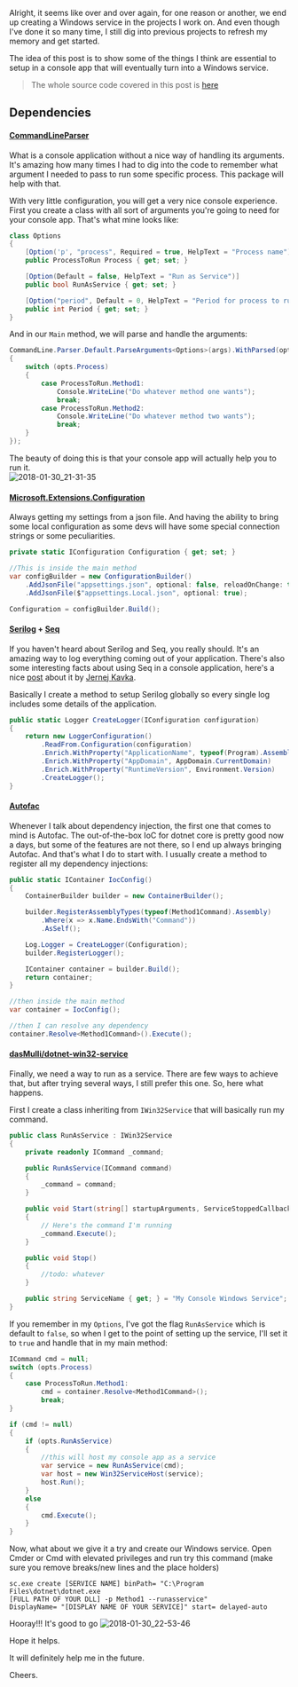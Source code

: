 Alright, it seems like over and over again, for one reason or another, we end up creating a Windows service in the projects I work on. And even though I've done it so many time, I still dig into previous projects to refresh my memory and get started. 

The idea of this post is to show some of the things I think are essential to setup in a console app that will eventually turn into a Windows service. 

> The whole source code covered in this post is [here](https://github.com/thiagospassos/MyConsoleWindowsService)

## Dependencies  

#### [CommandLineParser](https://www.nuget.org/packages/CommandLineParser/)  
What is a console application without a nice way of handling its arguments. It's amazing how many times I had to dig into the code to remember what argument I needed to pass to run some specific process. This package will help with that. 

With very little configuration, you will get a very nice console experience. First you create a class with all sort of arguments you're going to need for your console app. That's what mine looks like:
```csharp
class Options
{
    [Option('p', "process", Required = true, HelpText = "Process name")]
    public ProcessToRun Process { get; set; }

    [Option(Default = false, HelpText = "Run as Service")]
    public bool RunAsService { get; set; }

    [Option("period", Default = 0, HelpText = "Period for process to run")]
    public int Period { get; set; }
}
```

And in our `Main` method, we will parse and handle the arguments:  
```csharp
CommandLine.Parser.Default.ParseArguments<Options>(args).WithParsed(opts =>
{
    switch (opts.Process)
    {
        case ProcessToRun.Method1:
            Console.WriteLine("Do whatever method one wants");
            break;
        case ProcessToRun.Method2:
            Console.WriteLine("Do whatever method two wants");
            break;
    }
});
```

The beauty of doing this is that your console app will actually help you to run it.  
![2018-01-30_21-31-35](https://passos.com.au/content/images/2018/01/2018-01-30_21-31-35.jpg)

#### [Microsoft.Extensions.Configuration](https://www.nuget.org/packages/Microsoft.Extensions.Configuration/)  
Always getting my settings from a json file. And having the ability to bring some local configuration as some devs will have some special connection strings or some peculiarities.
```csharp
private static IConfiguration Configuration { get; set; }

//This is inside the main method
var configBuilder = new ConfigurationBuilder()
    .AddJsonFile("appsettings.json", optional: false, reloadOnChange: true)
    .AddJsonFile($"appsettings.Local.json", optional: true);

Configuration = configBuilder.Build();
```

#### [Serilog](https://www.nuget.org/packages/Serilog/2.7.1-dev-00950) + [Seq](https://www.nuget.org/packages/Serilog.Sinks.Seq/)
If you haven't heard about Serilog and Seq, you really should. It's an amazing way to log everything coming out of your application. There's also some interesting facts about using Seq in a console application, here's a nice [post](https://jkdevblog.wordpress.com/2018/01/22/why-is-serilog-not-writting-to-seq/) about it by [Jernej Kavka](https://twitter.com/jernej_kavka).

Basically I create a method to setup Serilog globally so every single log includes some details of the application.
```csharp
public static Logger CreateLogger(IConfiguration configuration)
{
    return new LoggerConfiguration()
        .ReadFrom.Configuration(configuration)
        .Enrich.WithProperty("ApplicationName", typeof(Program).Assembly.GetName().Name)
        .Enrich.WithProperty("AppDomain", AppDomain.CurrentDomain)
        .Enrich.WithProperty("RuntimeVersion", Environment.Version)
        .CreateLogger();
}
```

#### [Autofac](https://www.nuget.org/packages/Autofac/)  
Whenever I talk about dependency injection, the first one that comes to mind is Autofac. The out-of-the-box IoC for dotnet core is pretty good now a days, but some of the features are not there, so I end up always bringing Autofac. And that's what I do to start with. I usually create a method to register all my dependency injections:
```csharp
public static IContainer IocConfig()
{
    ContainerBuilder builder = new ContainerBuilder();

    builder.RegisterAssemblyTypes(typeof(Method1Command).Assembly)
        .Where(x => x.Name.EndsWith("Command"))
        .AsSelf();

    Log.Logger = CreateLogger(Configuration);
    builder.RegisterLogger();

    IContainer container = builder.Build();
    return container;
}

//then inside the main method
var container = IocConfig();

//then I can resolve any dependency
container.Resolve<Method1Command>().Execute();
```

#### [dasMulli/dotnet-win32-service](https://github.com/dasMulli/dotnet-win32-service)  
Finally, we need a way to run as a service. There are few ways to achieve that, but after trying several ways, I still prefer this one. So, here what happens. 

First I create a class inheriting from `IWin32Service` that will basically run my command.
```csharp
public class RunAsService : IWin32Service
{
    private readonly ICommand _command;

    public RunAsService(ICommand command)
    {
        _command = command;
    }

    public void Start(string[] startupArguments, ServiceStoppedCallback serviceStoppedCallback)
    {
        // Here's the command I'm running
        _command.Execute();
    }

    public void Stop()
    {
        //todo: whatever
    }

    public string ServiceName { get; } = "My Console Windows Service";
}
```

If you remember in my `Options`, I've got the flag `RunAsService` which is default to `false`, so when I get to the point of setting up the service, I'll set it to `true` and handle that in my main method:

```csharp
ICommand cmd = null;
switch (opts.Process)
{
    case ProcessToRun.Method1:
        cmd = container.Resolve<Method1Command>();
        break;
}

if (cmd != null)
{
    if (opts.RunAsService)
    {
        //this will host my console app as a service
        var service = new RunAsService(cmd);
        var host = new Win32ServiceHost(service);
        host.Run();
    }
    else
    {
        cmd.Execute();
    }
}
```

Now, what about we give it a try and create our Windows service. Open Cmder or Cmd with elevated privileges and run try this command (make sure you remove breaks/new lines and the place holders)

```
sc.exe create [SERVICE NAME] binPath= "C:\Program Files\dotnet\dotnet.exe 
[FULL PATH OF YOUR DLL] -p Method1 --runasservice" 
DisplayName= "[DISPLAY NAME OF YOUR SERVICE]" start= delayed-auto
```

Hooray!!! It's good to go
![2018-01-30_22-53-46](https://passos.com.au/content/images/2018/01/2018-01-30_22-53-46.jpg)

Hope it helps. 

It will definitely help me in the future.

Cheers.